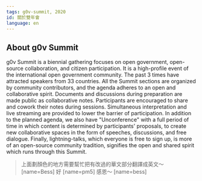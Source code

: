 ```yaml
---
tags: g0v-summit, 2020
id: 關於雙年會
language: en
---
```

## About g0v Summit

g0v Summit is a biennial gathering focuses on open government, open-source collaboration, and citizen participation.  It is a high-profile event of the international open government community. The past 3 times have attracted speakers from 33 countries. All the Summit sections are organized by community contributors, and the agenda adheres to an open and collaborative spirit. Documents and discussions during preparation are made public as collaborative notes. Participants are encouraged to share and cowork their notes during sessions. Simultaneous interpretation and live streaming are provided to lower the barrier of participation. In addition to the planned agenda, we also have "Unconference" with a full period of time in which content is determined by participants' proposals, to create new collaborative spaces in the form of speeches, discussions, and free dialogue. Finally, lightning-talks, which everyone is free to sign up, is more of an open-source community tradition, signifies the open and shared spirit which runs through this Summit.

> 上面劃顏色的地方需要幫忙把有改過的華文部分翻譯成英文～ [name=Bess]
> 好 [name=pm5]
> 感恩～ [name=bess]